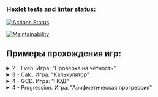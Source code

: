 ### Hexlet tests and linter status:

[![Actions Status](https://github.com/ElsaAkhmatyanova/java-project-61/actions/workflows/hexlet-check.yml/badge.svg)](https://github.com/ElsaAkhmatyanova/java-project-61/actions)

[![Maintainability](https://api.codeclimate.com/v1/badges/58e477cc126acbd48085/maintainability)](https://codeclimate.com/github/ElsaAkhmatyanova/java-project-61/maintainability)

## Примеры прохождения игр:

<details>
  <summary>2 - Even. Игра: "Проверка на чётность"</summary>

Пример успешного прохождения игры:
![SuccessfulEvenGame.PNG](image/SuccessfulEvenGame.PNG)

Пример неуспешного прохождения игры:
![UnsuccessfulEvenGame.PNG](image/UnsuccessfulEvenGame.PNG)
</details>

<details>
  <summary>3 - Calc. Игра: "Калькулятор"</summary>

Пример успешного прохождения игры:
![SuccessfulCalcGame.PNG](image/SuccessfulCalcGame.PNG)

Пример неуспешного прохождения игры:
![UnsuccessfulCalcGame.PNG](image/UnsuccessfulCalcGame.PNG)
</details>

<details>
  <summary>4 - GCD. Игра: "НОД"</summary>

Пример успешного прохождения игры:
![SuccessfulGCDGame.PNG](image/SuccessfulGCDGame.PNG)

Пример неуспешного прохождения игры:
![UnsuccessfulGCDGame.PNG](image/UnsuccessfulGCDGame.PNG)
</details>

<details>
  <summary>4 - Progression. Игра: "Арифметическая прогрессия"</summary>

Пример успешного прохождения игры:
![SuccessfulProgressionGame.PNG](image/SuccessfulProgressionGame.PNG)

Пример неуспешного прохождения игры:
![UnsuccessfulProgressionGame.PNG](image/UnsuccessfulProgressionGame.PNG)
</details>